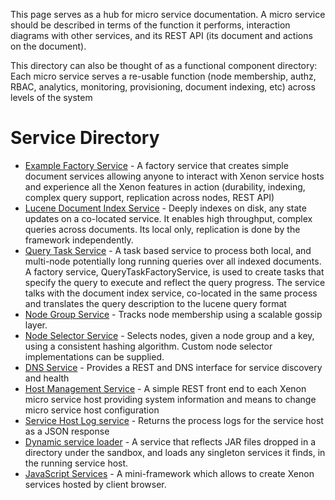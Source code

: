 This page serves as a hub for micro service documentation. A micro service
should be described in terms of the function it performs, interaction diagrams
with other services, and its REST API (its document and actions on the
document).

This directory can also be thought of as a functional component directory: Each
micro service serves a re-usable function (node membership, authz, RBAC,
analytics, monitoring, provisioning, document indexing, etc) across levels of
the system

# Service Directory

 * [Example Factory Service](./Example-Service-Tutorial) - A factory service that creates simple document services allowing anyone to interact with Xenon service hosts and experience all the Xenon features in action (durability, indexing, complex query support, replication across nodes, REST API)
 * [Lucene Document Index Service](./luceneDocumentIndexService) - Deeply indexes on disk, any state updates on a co-located service. It enables high throughput, complex queries across documents. Its local only, replication is done by the framework independently.
 * [Query Task Service](./QueryTaskService) - A task based service to process both local, and multi-node potentially long running queries over all indexed documents. A factory service, QueryTaskFactoryService, is used to create tasks that specify the query to execute and reflect the query progress. The service talks with the document index service, co-located in the same process and translates the query description to the lucene query format
 * [Node Group Service](./NodeGroupService) - Tracks node membership using a scalable gossip layer.
 * [Node Selector Service](./NodeSelectorService) - Selects nodes, given a node group and a key, using a consistent hashing algorithm. Custom node selector implementations can be supplied.
 * [DNS Service](./DnsService) - Provides a REST and DNS interface for service discovery and health
 * [Host Management Service](./HostManagementService) - A simple REST front end to each Xenon micro service host providing system information and means to change micro service host configuration
 * [Service Host Log service](./ServiceHostLogServiceDocumentation) - Returns the process logs for the service host as a JSON response
 * [Dynamic service loader](./LoaderService) - A service that reflects JAR files dropped in a directory under the sandbox, and loads any singleton services it finds, in the running service host.
 * [JavaScript Services](./JavaScript-Services) - A mini-framework which allows to create Xenon services hosted by client browser.

